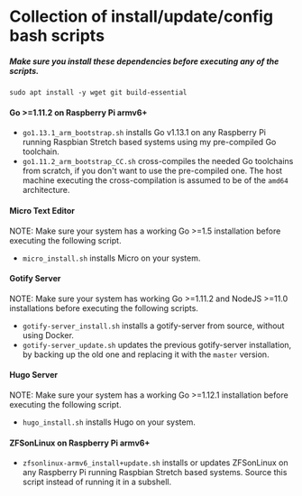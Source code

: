 # Collection of install/update/config bash scripts
##### Make sure you install these dependencies before executing any of the scripts.
```
sudo apt install -y wget git build-essential
```

#### Go >=1.11.2 on Raspberry Pi armv6+
* `go1.13.1_arm_bootstrap.sh` installs Go v1.13.1 on any Raspberry Pi running Raspbian Stretch based systems using my pre-compiled Go toolchain.
* `go1.11.2_arm_bootstrap_CC.sh` cross-compiles the needed Go toolchains from scratch, if you don't want to use the pre-compiled one. The host machine executing the cross-compilation is assumed to be of the `amd64` architecture.

#### Micro Text Editor
NOTE: Make sure your system has a working Go >=1.5 installation before executing the following script.
* `micro_install.sh` installs Micro on your system.

#### Gotify Server
NOTE: Make sure your system has working Go >=1.11.2 and NodeJS >=11.0 installations before executing the following scripts.
* `gotify-server_install.sh` installs a gotify-server from source, without using Docker.
* `gotify-server_update.sh` updates the previous gotify-server installation, by backing up the old one and replacing it with the `master` version.

#### Hugo Server
NOTE: Make sure your system has a working Go >=1.12.1 installation before executing the following script.
* `hugo_install.sh` installs Hugo on your system.

#### ZFSonLinux on Raspberry Pi armv6+
* `zfsonlinux-armv6_install+update.sh` installs or updates ZFSonLinux on any Raspberry Pi running Raspbian Stretch based systems. Source this script instead of running it in a subshell.